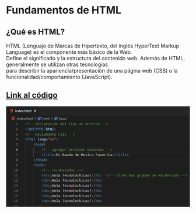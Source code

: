 # Fundamentos de HTML

## ¿Qué es HTML?
HTML (Lenguaje de Marcas de Hipertexto, del inglés HyperText Markup Language) es el componente más básico de la Web. <br>
Define el significado y la estructura del contenido web. Además de HTML, generalmente se utilizan otras tecnologías <br>
para describir la apariencia/presentación de una página web (CSS) o la funcionalidad/comportamiento (JavaScript).

## [ Link al código](https://github.com/TecnolochicasJo/fundamentos-HTML/blob/main/index.html)
![Código]( https://raw.githubusercontent.com/TecnolochicasJo/fundamentos-HTML/main/imagenes/codigoEtiquetasHTML.PNG)
